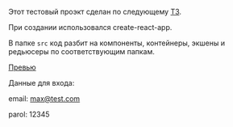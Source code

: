 Этот тестовый проэкт сделан по следующему [ТЗ](https://github.com/maxfarseer/tz-webinars/blob/master/README.md).

При создании использовался create-react-app.

В папке `src` код разбит на компоненты, контейнеры, экшены и редьюсеры по соответствующим папкам.

[Превью](https://alexyalovoy.github.io/react-redux-react_router)

Данные для входа:

email: max@test.com

parol: 12345
